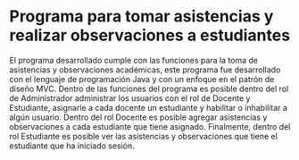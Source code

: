 # Programa para tomar asistencias y realizar observaciones a estudiantes
El programa desarrollado cumple con las funciones para la toma de asistencias y observaciones académicas, este programa fue desarrollado con el lenguaje de programación Java y con un enfoque en el patrón de diseño MVC. Dentro de las funciones del programa es posible dentro del rol de Administrador administrar los usuarios con el rol de Docente y Estudiante, asignarle a cada docente un estudiante y habilitar o inhabilitar a algún usuario. Dentro del rol Docente es posible agregar asistencias y observaciones a cada estudiante que tiene asignado. Finalmente, dentro del rol Estudiante es posible ver las asistencias y observaciones que tiene el estudiante que ha iniciado sesión.
